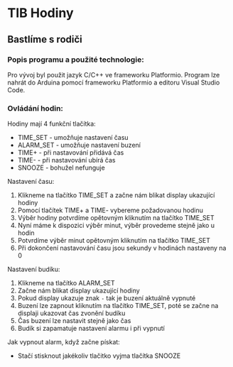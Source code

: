 # TIB Hodiny 
## Bastlíme s rodiči 

### Popis programu a použité technologie:

Pro vývoj byl použit jazyk C/C++ ve frameworku Platformio.
Program lze nahrát do Arduina pomocí frameworku Platformio a editoru Visual Studio Code.

### Ovládání hodin:

Hodiny mají 4 funkční tlačítka:
- TIME_SET - umožňuje nastavení času
- ALARM_SET - umožňuje nastavení buzení
- TIME+ - při nastavování přidává čas
- TIME- - při nastavování ubírá čas
- SNOOZE - bohužel nefunguje

Nastavení času:
1. Klikneme na tlačítko TIME_SET a začne nám blikat display ukazující hodiny
2. Pomocí tlačítek TIME+ a TIME- vybereme požadovanou hodinu
3. Výběr hodiny potvrdíme opětovným kliknutím na tlačítko TIME_SET
4. Nyní máme k dispozici výběr minut, výběr provedeme stejně jako u hodin
5. Potvrdíme výběr minut opětovným kliknutím na tlačítko TIME_SET
6. Při dokončení nastavování času jsou sekundy v hodinách nastaveny na 0

Nastavení budíku:
1. Klikneme na tlačítko ALARM_SET
2. Začne nám blikat display ukazující hodiny
3. Pokud display ukazuje znak `-` tak je buzení aktuálně vypnuté
4. Buzení lze zapnout kliknutím na tlačítko TIME_SET, poté se začne na displaji ukazovat čas zvonění budíku
5. Čas buzení lze nastavit stejně jako čas
6. Budík si zapamatuje nastavení alarmu i při vypnutí

Jak vypnout alarm, když začne pískat:
- Stačí stisknout jakékoliv tlačitko vyjma tlačítka SNOOZE



